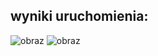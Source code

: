 ## wyniki uruchomienia:

![obraz](https://github.com/user-attachments/assets/e871d638-09af-4223-94e2-7f5cd4ea5f4b)
![obraz](https://github.com/user-attachments/assets/38d5b658-21cf-4716-9219-fd79586aef91)
